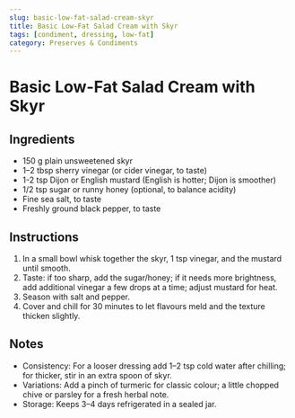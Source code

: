 ```yaml
---
slug: basic-low-fat-salad-cream-skyr
title: Basic Low-Fat Salad Cream with Skyr
tags: [condiment, dressing, low-fat]
category: Preserves & Condiments
---
```


# Basic Low-Fat Salad Cream with Skyr

## Ingredients

- 150 g plain unsweetened skyr
- 1–2 tbsp sherry vinegar (or cider vinegar, to taste)
- 1-2 tsp Dijon or English mustard (English is hotter; Dijon is smoother)
- 1/2 tsp sugar or runny honey (optional, to balance acidity)
- Fine sea salt, to taste
- Freshly ground black pepper, to taste

## Instructions

1. In a small bowl whisk together the skyr, 1 tsp vinegar, and the mustard until smooth.
2. Taste: if too sharp, add the sugar/honey; if it needs more brightness, add additional vinegar a few drops at a time; adjust mustard for heat.
3. Season with salt and pepper.
4. Cover and chill for 30 minutes to let flavours meld and the texture thicken slightly.

## Notes

- Consistency: For a looser dressing add 1–2 tsp cold water after chilling; for thicker, stir in an extra spoon of skyr.
- Variations: Add a pinch of turmeric for classic colour; a little chopped chive or parsley for a fresh herbal note.
- Storage: Keeps 3–4 days refrigerated in a sealed jar.

